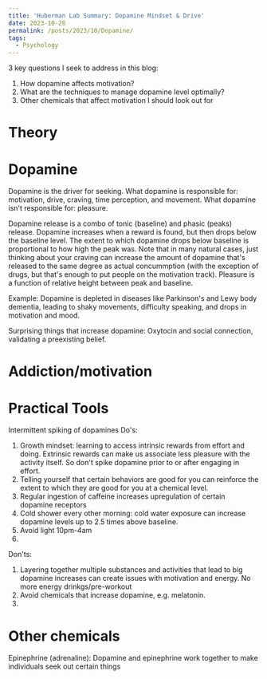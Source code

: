 ```yaml
---
title: 'Huberman Lab Summary: Dopamine Mindset & Drive'
date: 2023-10-28
permalink: /posts/2023/10/Dopamine/
tags:
  - Psychology
---
```


3 key questions I seek to address in this blog:
1. How dopamine affects motivation?
2. What are the techniques to manage dopamine level optimally?
3. Other chemicals that affect motivation I should look out for
   
Theory
======
Dopamine
===
Dopamine is the driver for seeking.
What dopamine is responsible for: motivation, drive, craving, time perception, and movement.
What dopamine isn't responsible for: pleasure.

Dopamine release is a combo of tonic (baseline) and phasic (peaks) release.  Dopamine increases when a reward is found, but then drops below the baseline level. The extent to which dopamine drops below baseline is proportional to how high the peak was. Note that in many natural cases, just thinking about your craving can increase the amount of dopamine that's released to the same degree as actual concummption (with the exception of drugs, but that's enough to put people on the motivation track). Pleasure is a function of relative height between peak and baseline.

Example: Dopamine is depleted in diseases like Parkinson's and Lewy body dementia, leading to shaky movements, difficulty speaking, and drops in motivation and mood.

Surprising things that increase dopamine: Oxytocin and social connection, validating a preexisting belief.

Addiction/motivation
===



Practical Tools
======
Intermittent spiking of dopamines
Do's:
1. Growth mindset: learning to access intrinsic rewards from effort and doing. Extrinsic rewards can make us associate less pleasure with the activity itself. So don't spike dopamine prior to or after engaging in effort.
2. Telling yourself that certain behaviors are good for you can reinforce the extent to which they are good for you at a chemical level.
3. Regular ingestion of caffeine increases upregulation of certain dopamine receptors
4. Cold shower every other morning: cold water exposure can increase dopamine levels up to 2.5 times above baseline.
5. Avoid light 10pm-4am
6. 
Don'ts:
1. Layering together multiple substances and activities that lead to big dopamine increases can create issues with motivation and energy. No more energy drinkgs/pre-workout
2. Avoid chemicals that increase dopamine, e.g. melatonin.
3.  

Other chemicals
======
Epinephrine (adrenaline): Dopamine and epinephrine work together to make individuals seek out certain things
